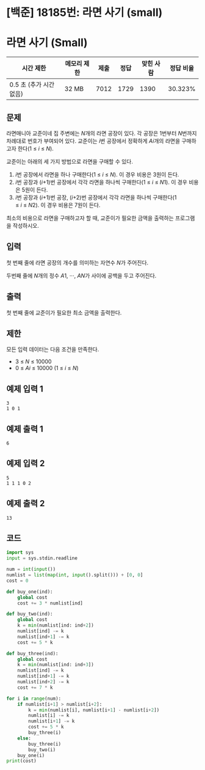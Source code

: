 # [백준] 18185번: 라면 사기 (small)

# 라면 사기 (Small)

| 시간 제한 | 메모리 제한 | 제출 | 정답 | 맞힌 사람 | 정답 비율 |
| --- | --- | --- | --- | --- | --- |
| 0.5 초 (추가 시간 없음) | 32 MB | 7012 | 1729 | 1390 | 30.323% |

## 문제

라면매니아 교준이네 집 주변에는 *N*개의 라면 공장이 있다. 각 공장은 1번부터 *N*번까지 차례대로 번호가 부여되어 있다. 교준이는 *i*번 공장에서 정확하게 *Ai*개의 라면을 구매하고자 한다(1 ≤ *i* ≤ *N*).

교준이는 아래의 세 가지 방법으로 라면을 구매할 수 있다.

1. *i*번 공장에서 라면을 하나 구매한다(1 ≤ *i* ≤ *N*). 이 경우 비용은 3원이 든다.
2. *i*번 공장과 (*i*+1)번 공장에서 각각 라면을 하나씩 구매한다(1 ≤ *i* ≤ *N*1). 이 경우 비용은 5원이 든다.
3. *i*번 공장과 (*i*+1)번 공장, (*i*+2)번 공장에서 각각 라면을 하나씩 구매한다(1 ≤ *i* ≤ *N*2). 이 경우 비용은 7원이 든다.

최소의 비용으로 라면을 구매하고자 할 때, 교준이가 필요한 금액을 출력하는 프로그램을 작성하시오.

## 입력

첫 번째 줄에 라면 공장의 개수를 의미하는 자연수 *N*가 주어진다.

두번째 줄에 *N*개의 정수 *A*1, ···, *AN*가 사이에 공백을 두고 주어진다.

## 출력

첫 번째 줄에 교준이가 필요한 최소 금액을 출력한다.

## 제한

모든 입력 데이터는 다음 조건을 만족한다.

- 3 ≤ *N* ≤ 10000
- 0 ≤ *Ai* ≤ 10000 (1 ≤ *i* ≤ *N*)

## 예제 입력 1

```
3
1 0 1
```

## 예제 출력 1

```
6
```

## 예제 입력 2

```
5
1 1 1 0 2
```

## 예제 출력 2

```
13
```

## 코드

```python
import sys
input = sys.stdin.readline

num = int(input())
numlist = list(map(int, input().split())) + [0, 0]
cost = 0

def buy_one(ind):
    global cost
    cost += 3 * numlist[ind]

def buy_two(ind):
    global cost
    k = min(numlist[ind: ind+2])
    numlist[ind] -= k
    numlist[ind+1] -= k
    cost += 5 * k

def buy_three(ind):
    global cost
    k = min(numlist[ind: ind+3])
    numlist[ind] -= k
    numlist[ind+1] -= k
    numlist[ind+2] -= k
    cost += 7 * k

for i in range(num):
    if numlist[i+1] > numlist[i+2]:
        k = min(numlist[i], numlist[i+1] - numlist[i+2])
        numlist[i] -= k
        numlist[i+1] -= k
        cost += 5 * k
        buy_three(i)
    else:
        buy_three(i)
        buy_two(i)
    buy_one(i)
print(cost)
```
